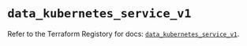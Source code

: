 # `data_kubernetes_service_v1`

Refer to the Terraform Registory for docs: [`data_kubernetes_service_v1`](https://registry.terraform.io/providers/hashicorp/kubernetes/2.19.0/docs/data-sources/service_v1).

